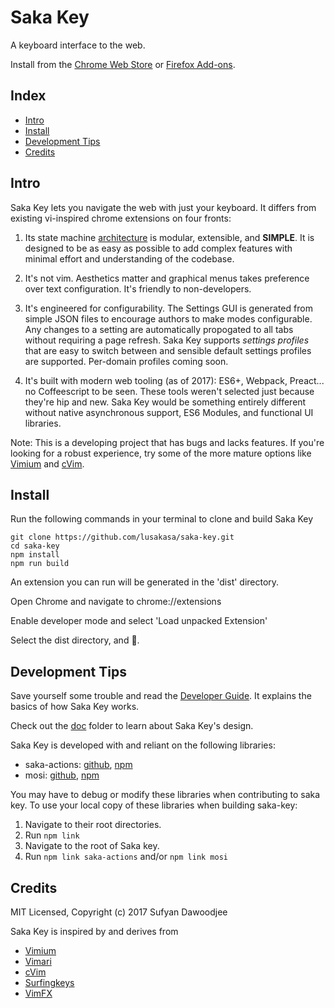 # Saka Key

A keyboard interface to the web.

Install from the [Chrome Web Store](https://chrome.google.com/webstore/detail/saka-key/hhhpdkekipnbloiiiiaokibebpdpakdp) or [Firefox Add-ons](https://addons.mozilla.org/en-US/firefox/addon/saka-key/).

## Index

* [Intro](#intro)
* [Install](#install)
* [Development Tips](#development-tips)
* [Credits](#credits)

## Intro

Saka Key lets you navigate the web with just your keyboard. It differs from existing vi-inspired chrome extensions on four fronts:

1. Its state machine [architecture](./doc/developer_guide.md) is modular, extensible, and **SIMPLE**. It is designed to be as easy as possible to add complex features with minimal effort and understanding of the codebase. 

2. It's not vim. Aesthetics matter and graphical menus takes preference over text configuration. It's friendly to non-developers.   

3. It's engineered for configurability. The Settings GUI is generated from simple JSON files to encourage authors to make modes configurable. Any changes to a setting are automatically propogated to all tabs without requiring a page refresh. Saka Key supports _settings profiles_ that are easy to switch between and sensible default settings profiles are supported. Per-domain profiles coming soon.

4. It's built with modern web tooling (as of 2017): ES6+, Webpack, Preact... no Coffeescript to be seen. These tools weren't selected just because they're hip and new. Saka Key would be something entirely different without native asynchronous support, ES6 Modules, and functional UI libraries.

Note: This is a developing project that has bugs and lacks features. If you're looking for a robust experience, try some of the more mature options like [Vimium](https://github.com/philc/vimium) and [cVim](https://github.com/1995eaton/chromium-vim).

## Install

Run the following commands in your terminal to clone and build Saka Key

```
git clone https://github.com/lusakasa/saka-key.git
cd saka-key
npm install
npm run build
```

An extension you can run will be generated in the 'dist' directory.

Open Chrome and navigate to chrome://extensions

Enable developer mode and select 'Load unpacked Extension'

Select the dist directory, and &#128640;.

## Development Tips

Save yourself some trouble and read the [Developer Guide](./doc/developer_guide.md). It explains the basics of how Saka Key works.

Check out the [doc](./doc) folder to learn about Saka Key's design.

Saka Key is developed with and reliant on the following libraries:
* saka-actions: [github](https://github.com/lusakasa/saka-actions), [npm](https://www.npmjs.com/package/saka-actions)
* mosi: [github](https://github.com/eejdoowad/mosi), [npm](https://www.npmjs.com/package/mosi)

You may have to debug or modify these libraries when contributing to saka key. To use your local copy of these libraries when building saka-key:

1. Navigate to their root directories.
2. Run `npm link`
3. Navigate to the root of Saka key.
4. Run `npm link saka-actions` and/or `npm link mosi`

## Credits

MIT Licensed, Copyright (c) 2017 Sufyan Dawoodjee 

Saka Key is inspired by and derives from

* [Vimium](https://github.com/philc/vimium)
* [Vimari](https://github.com/guyht/vimari)
* [cVim](https://github.com/1995eaton/chromium-vim)
* [Surfingkeys](https://github.com/brookhong/Surfingkeys)
* [VimFX](https://github.com/akhodakivskiy/VimFx)